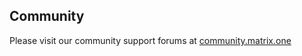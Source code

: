 ## Community

Please visit our community support forums at
<a href="http://community.matrix.one/" target="_blank">community.matrix.one</a>
